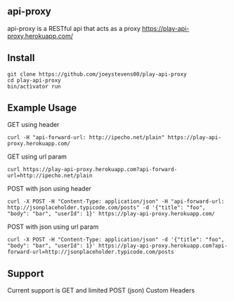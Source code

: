 ## api-proxy
api-proxy is a RESTful api that acts as a proxy 
https://play-api-proxy.herokuapp.com/

## Install

```
git clone https://github.com/joeystevens00/play-api-proxy
cd play-api-proxy
bin/activator run
```


## Example Usage

GET using header

` curl -H "api-forward-url: http://ipecho.net/plain" https://play-api-proxy.herokuapp.com/ `

GET using url param

` curl https://play-api-proxy.herokuapp.com?api-forward-url=http://ipecho.net/plain `

POST with json using header

` curl -X POST -H "Content-Type: application/json" -H "api-forward-url: http://jsonplaceholder.typicode.com/posts" -d '{"title": "foo", "body": "bar", "userId": 1}' https://play-api-proxy.herokuapp.com/ `

POST with json using url param

` curl -X POST -H "Content-Type: application/json" -d '{"title": "foo", "body": "bar", "userId": 1}' https://play-api-proxy.herokuapp.com?api-forward-url=http://jsonplaceholder.typicode.com/posts `

## Support
Current support is GET and limited POST  (json)
Custom Headers 

